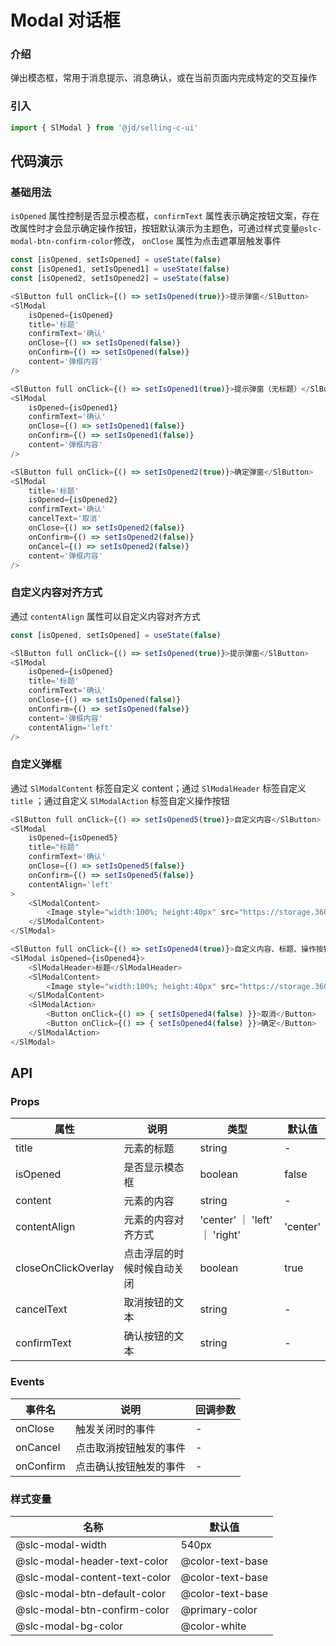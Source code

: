 # Modal 对话框
### 介绍
弹出模态框，常用于消息提示、消息确认，或在当前页面内完成特定的交互操作
### 引入
```js
import { SlModal } from '@jd/selling-c-ui'
```
## 代码演示
### 基础用法
`isOpened` 属性控制是否显示模态框，`confirmText` 属性表示确定按钮文案，存在改属性时才会显示确定操作按钮，按钮默认演示为主题色，可通过样式变量`@slc-modal-btn-confirm-color`修改， `onClose` 属性为点击遮罩层触发事件
```js
const [isOpened, setIsOpened] = useState(false)
const [isOpened1, setIsOpened1] = useState(false)
const [isOpened2, setIsOpened2] = useState(false)

<SlButton full onClick={() => setIsOpened(true)}>提示弹窗</SlButton>
<SlModal
    isOpened={isOpened}
    title='标题'
    confirmText='确认'
    onClose={() => setIsOpened(false)}
    onConfirm={() => setIsOpened(false)}
    content='弹框内容'
/>

<SlButton full onClick={() => setIsOpened1(true)}>提示弹窗（无标题）</SlButton>
<SlModal
    isOpened={isOpened1}
    confirmText='确认'
    onClose={() => setIsOpened1(false)}
    onConfirm={() => setIsOpened1(false)}
    content='弹框内容'
/>

<SlButton full onClick={() => setIsOpened2(true)}>确定弹窗</SlButton>
<SlModal
    title='标题'
    isOpened={isOpened2}
    confirmText='确认'
    cancelText='取消'
    onClose={() => setIsOpened2(false)}
    onConfirm={() => setIsOpened2(false)}
    onCancel={() => setIsOpened2(false)}
    content='弹框内容'
/>
```

### 自定义内容对齐方式
通过 `contentAlign` 属性可以自定义内容对齐方式
```js
const [isOpened, setIsOpened] = useState(false)

<SlButton full onClick={() => setIsOpened(true)}>提示弹窗</SlButton>
<SlModal
    isOpened={isOpened}
    title='标题'
    confirmText='确认'
    onClose={() => setIsOpened(false)}
    onConfirm={() => setIsOpened(false)}
    content='弹框内容'
    contentAlign='left'
/>
```

### 自定义弹框
通过 `SlModalContent` 标签自定义 content；通过 `SlModalHeader` 标签自定义 `title` ；通过自定义 `SlModalAction` 标签自定义操作按钮
```js
<SlButton full onClick={() => setIsOpened5(true)}>自定义内容</SlButton>
<SlModal
    isOpened={isOpened5}
    title="标题"
    confirmText='确认'
    onClose={() => setIsOpened5(false)}
    onConfirm={() => setIsOpened5(false)}
    contentAlign='left'
>
    <SlModalContent>
        <Image style="width:100%; height:40px" src="https://storage.360buyimg.com/hawley-common/tard-image/logo.png" />
    </SlModalContent>
</SlModal>

<SlButton full onClick={() => setIsOpened4(true)}>自定义内容、标题、操作按钮</SlButton>
<SlModal isOpened={isOpened4}>
    <SlModalHeader>标题</SlModalHeader>
    <SlModalContent>
        <Image style="width:100%; height:40px" src="https://storage.360buyimg.com/hawley-common/tard-image/logo.png" />
    </SlModalContent>
    <SlModalAction>
        <Button onClick={() => { setIsOpened4(false) }}>取消</Button>
        <Button onClick={() => { setIsOpened4(false) }}>确定</Button>
    </SlModalAction>
</SlModal>
```
## API
### Props
|  属性   | 说明  | 类型 | 默认值 |
|  ----  | ----  | ---- | ---- |
| title | 元素的标题 | string | - |
| isOpened | 是否显示模态框 | boolean | false |
| content | 元素的内容 | string | - |
| contentAlign | 元素的内容对齐方式 | 'center' ｜ 'left' ｜ 'right' | 'center' |
| closeOnClickOverlay | 点击浮层的时候时候自动关闭 | boolean | true |
| cancelText | 取消按钮的文本 | string | - |
| confirmText | 确认按钮的文本 | string | - |

### Events
|  事件名   | 说明  | 回调参数 |
|  ----  | ----  | ---- |
| onClose | 触发关闭时的事件 | - | 
| onCancel | 点击取消按钮触发的事件 | -  |
| onConfirm | 点击确认按钮触发的事件 | - |

### 样式变量
|  名称  | 默认值 |
|  ---- | ---- |
|  @slc-modal-width | 540px |
|  @slc-modal-header-text-color | @color-text-base |
|  @slc-modal-content-text-color  | @color-text-base |
|  @slc-modal-btn-default-color | @color-text-base |
|  @slc-modal-btn-confirm-color  | @primary-color |
|  @slc-modal-bg-color | @color-white |